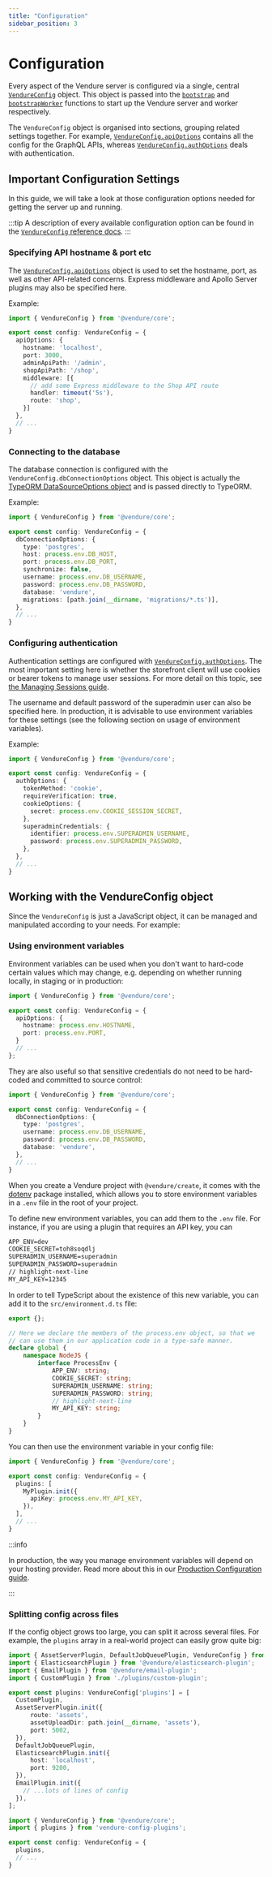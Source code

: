 ```yaml
---
title: "Configuration"
sidebar_position: 3
---
```


# Configuration

Every aspect of the Vendure server is configured via a single, central [`VendureConfig`](/reference/typescript-api/configuration/vendure-config/) object. This object is passed into the [`bootstrap`](/reference/typescript-api/common/bootstrap/) and [`bootstrapWorker`](/reference/typescript-api/worker/bootstrap-worker/) functions to start up the Vendure server and worker respectively.

The `VendureConfig` object is organised into sections, grouping related settings together. For example, [`VendureConfig.apiOptions`](/reference/typescript-api/configuration/api-options/) contains all the config for the GraphQL APIs, whereas [`VendureConfig.authOptions`](/reference/typescript-api/auth/auth-options/) deals with authentication.

## Important Configuration Settings

In this guide, we will take a look at those configuration options needed for getting the server up and running.

:::tip
A description of every available configuration option can be found in the [`VendureConfig` reference docs](/reference/typescript-api/configuration/vendure-config/).
:::

### Specifying API hostname & port etc

The [`VendureConfig.apiOptions`](/reference/typescript-api/configuration/api-options/) object is used to set the hostname, port, as well as other API-related concerns. Express middleware and Apollo Server plugins may also be specified here.

Example:

```ts title="src/vendure-config.ts"
import { VendureConfig } from '@vendure/core';

export const config: VendureConfig = {
  apiOptions: {
    hostname: 'localhost',
    port: 3000,
    adminApiPath: '/admin',
    shopApiPath: '/shop',
    middleware: [{
      // add some Express middleware to the Shop API route
      handler: timeout('5s'),
      route: 'shop',
    }]
  },
  // ...
}
```

### Connecting to the database

The database connection is configured with the `VendureConfig.dbConnectionOptions` object. This object is actually the [TypeORM DataSourceOptions object](https://typeorm.io/data-source-options) and is passed directly to TypeORM.

Example:

```ts title="src/vendure-config.ts"
import { VendureConfig } from '@vendure/core';

export const config: VendureConfig = {
  dbConnectionOptions: {
    type: 'postgres',
    host: process.env.DB_HOST,
    port: process.env.DB_PORT,
    synchronize: false,
    username: process.env.DB_USERNAME,
    password: process.env.DB_PASSWORD,
    database: 'vendure',
    migrations: [path.join(__dirname, 'migrations/*.ts')],
  },
  // ...
}
```

### Configuring authentication

Authentication settings are configured with [`VendureConfig.authOptions`](/reference/typescript-api/auth/auth-options/). The most important setting here is whether the storefront client will use cookies or bearer tokens to manage user sessions. For more detail on this topic, see [the Managing Sessions guide](/TODO).

The username and default password of the superadmin user can also be specified here. In production, it is advisable to use environment variables for these settings (see the following section on usage of environment variables).

Example:

```ts title="src/vendure-config.ts"
import { VendureConfig } from '@vendure/core';

export const config: VendureConfig = {
  authOptions: {
    tokenMethod: 'cookie',
    requireVerification: true,
    cookieOptions: {
      secret: process.env.COOKIE_SESSION_SECRET,
    },
    superadminCredentials: {
      identifier: process.env.SUPERADMIN_USERNAME,
      password: process.env.SUPERADMIN_PASSWORD,
    },
  },
  // ...
}
```

## Working with the VendureConfig object

Since the `VendureConfig` is just a JavaScript object, it can be managed and manipulated according to your needs. For example:

### Using environment variables

Environment variables can be used when you don't want to hard-code certain values which may change, e.g. depending on whether running locally, in staging or in production:

```ts title="src/vendure-config.ts"
import { VendureConfig } from '@vendure/core';

export const config: VendureConfig = {
  apiOptions: {
    hostname: process.env.HOSTNAME,
    port: process.env.PORT,
  }
  // ...
};
```

They are also useful so that sensitive credentials do not need to be hard-coded and committed to source control:

```ts title="src/vendure-config.ts"
import { VendureConfig } from '@vendure/core';

export const config: VendureConfig = {
  dbConnectionOptions: {
    type: 'postgres',
    username: process.env.DB_USERNAME,
    password: process.env.DB_PASSWORD,
    database: 'vendure',
  },
  // ...
}
```

When you create a Vendure project with `@vendure/create`, it comes with the [dotenv](https://www.npmjs.com/package/dotenv) package installed, which allows you to store environment variables in a `.env` file in the root of your project.

To define new environment variables, you can add them to the `.env` file. For instance, if you are using a plugin that requires
an API key, you can

```txt title=".env"
APP_ENV=dev
COOKIE_SECRET=toh8soqdlj
SUPERADMIN_USERNAME=superadmin
SUPERADMIN_PASSWORD=superadmin
// highlight-next-line
MY_API_KEY=12345
```

In order to tell TypeScript about the existence of this new variable, you can add it to the `src/environment.d.ts` file:

```ts title="src/environment.d.ts"
export {};

// Here we declare the members of the process.env object, so that we
// can use them in our application code in a type-safe manner.
declare global {
    namespace NodeJS {
        interface ProcessEnv {
            APP_ENV: string;
            COOKIE_SECRET: string;
            SUPERADMIN_USERNAME: string;
            SUPERADMIN_PASSWORD: string;
            // highlight-next-line
            MY_API_KEY: string;
        }
    }
}
````

You can then use the environment variable in your config file:

```ts title="src/vendure-config.ts"
import { VendureConfig } from '@vendure/core';

export const config: VendureConfig = {
  plugins: [
    MyPlugin.init({
      apiKey: process.env.MY_API_KEY,
    }),
  ],
  // ...
}
```

:::info

In production, the way you manage environment variables will depend on your hosting provider. Read more about this in our [Production Configuration guide](/guides/deployment/production-configuration/).

:::



### Splitting config across files

If the config object grows too large, you can split it across several files. For example, the `plugins` array in a real-world project can easily grow quite big:

```ts title="src/vendure-config-plugins.ts"
import { AssetServerPlugin, DefaultJobQueuePlugin, VendureConfig } from '@vendure/core';
import { ElasticsearchPlugin } from '@vendure/elasticsearch-plugin';
import { EmailPlugin } from '@vendure/email-plugin';
import { CustomPlugin } from './plugins/custom-plugin';

export const plugins: VendureConfig['plugins'] = [
  CustomPlugin,
  AssetServerPlugin.init({
      route: 'assets',
      assetUploadDir: path.join(__dirname, 'assets'),
      port: 5002,
  }),
  DefaultJobQueuePlugin,
  ElasticsearchPlugin.init({
      host: 'localhost',
      port: 9200,
  }),
  EmailPlugin.init({
    // ...lots of lines of config
  }),
];
```

```ts title="src/vendure-config.ts"
import { VendureConfig } from '@vendure/core';
import { plugins } from 'vendure-config-plugins';

export const config: VendureConfig = {
  plugins,
  // ...
}
```
